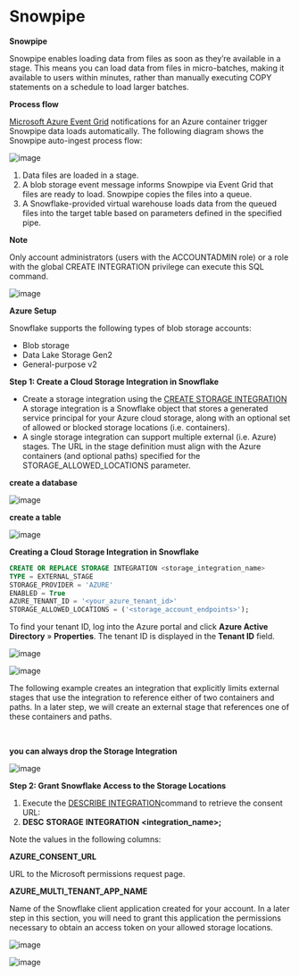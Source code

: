 # Snowpipe

<p><strong>Snowpipe</strong></p>
<p>Snowpipe enables loading data from files as soon as they&rsquo;re available in a stage. This means you can load data from files in micro-batches, making it available to users within minutes, rather than manually executing COPY statements on a schedule to load larger batches.</p>
<p><strong>Process flow</strong></p>
<p><a href="https://azure.microsoft.com/en-us/services/event-grid/">Microsoft Azure Event Grid</a>&nbsp;notifications for an Azure container trigger Snowpipe data loads automatically. The following diagram shows the Snowpipe auto-ingest process flow:</p>

![image](https://github.com/user-attachments/assets/11d3326e-e8b4-4f85-9afc-3cefc0d6b898)

<ol>
<li>Data files are loaded in a stage.</li>
<li>A blob storage event message informs Snowpipe via Event Grid that files are ready to load. Snowpipe copies the files into a queue.</li>
<li>A Snowflake-provided virtual warehouse loads data from the queued files into the target table based on parameters defined in the specified pipe.</li>
</ol>

<p><strong>Note</strong></p>
<p>Only account administrators (users with the ACCOUNTADMIN role) or a role with the global CREATE INTEGRATION privilege can execute this SQL command.</p>

![image](https://github.com/user-attachments/assets/c14e6bc4-ef2b-4d13-8ab8-a344384946bb)


<p><strong>Azure Setup</strong></p>
<p>Snowflake supports the following types of blob storage accounts:</p>
<ul>
<li>Blob storage</li>
<li>Data Lake Storage Gen2</li>
<li>General-purpose v2</li>
</ul>
<p><strong>Step 1: Create a Cloud Storage Integration in Snowflake</strong></p>
<ul>
<li>Create a storage integration using the&nbsp;<a href="https://docs.snowflake.com/en/sql-reference/sql/create-storage-integration">CREATE STORAGE INTEGRATION</a> A storage integration is a Snowflake object that stores a generated service principal for your Azure cloud storage, along with an optional set of allowed or blocked storage locations (i.e. containers).</li>
<li>A single storage integration can support multiple external (i.e. Azure) stages. The URL in the stage definition must align with the Azure containers (and optional paths) specified for the STORAGE_ALLOWED_LOCATIONS parameter.</li>
</ul>

<p><strong>create a database</strong></p>

![image](https://github.com/user-attachments/assets/b33ae04f-92d6-4f98-a02f-2cd4f4a2d2b0)

<p><strong>create a table</strong></p>

![image](https://github.com/user-attachments/assets/2ae81f2e-dd90-436f-aa2e-e754a48e297a)

<p><strong>Creating a Cloud Storage Integration in Snowflake</strong></p>

```sql
CREATE OR REPLACE STORAGE INTEGRATION <storage_integration_name>
TYPE = EXTERNAL_STAGE
STORAGE_PROVIDER = 'AZURE'
ENABLED = True
AZURE_TENANT_ID = '<your_azure_tenant_id>'
STORAGE_ALLOWED_LOCATIONS = ('<storage_account_endpoints>');
```


<p>To find your tenant ID, log into the Azure portal and click&nbsp;<strong>Azure Active Directory</strong>&nbsp;&raquo;&nbsp;<strong>Properties</strong>. The tenant ID is displayed in the&nbsp;<strong>Tenant ID</strong>&nbsp;field.</p>

![image](https://github.com/user-attachments/assets/2ad3e733-96c8-4c63-875e-dcd503dfccdd)

![image](https://github.com/user-attachments/assets/5758756a-bc8c-490f-a4eb-1ba6d736a8d0)

<p>The following example creates an integration that explicitly limits external stages that use the integration to reference either of two containers and paths. In a later step, we will create an external stage that references one of these containers and paths.</p>
<p><strong>&nbsp;</strong></p>
<p><strong>you can always drop the Storage Integration</strong></p>

![image](https://github.com/user-attachments/assets/a1be04f9-227c-492e-9fec-215252afa1ba)

<p><strong>Step 2: Grant Snowflake Access to the Storage Locations</strong></p>
<ol>
<li>Execute the&nbsp;<a href="https://docs.snowflake.com/en/sql-reference/sql/desc-integration">DESCRIBE INTEGRATION</a>command to retrieve the consent URL:</li>
<li><strong>DESC</strong> <strong>STORAGE</strong> <strong>INTEGRATION</strong> <strong>&lt;integration_name&gt;;</strong></li>
</ol>
<p>Note the values in the following columns:</p>
<p><strong>AZURE_CONSENT_URL</strong></p>
<p>URL to the Microsoft permissions request page.</p>
<p><strong>AZURE_MULTI_TENANT_APP_NAME</strong></p>
<p>Name of the Snowflake client application created for your account. In a later step in this section, you will need to grant this application the permissions necessary to obtain an access token on your allowed storage locations.</p>

![image](https://github.com/user-attachments/assets/69145d9d-ccf8-4814-ba86-65cd0b8a13e0)

![image](https://github.com/user-attachments/assets/56ae041d-e8d6-403c-83af-119bc02ae993)






